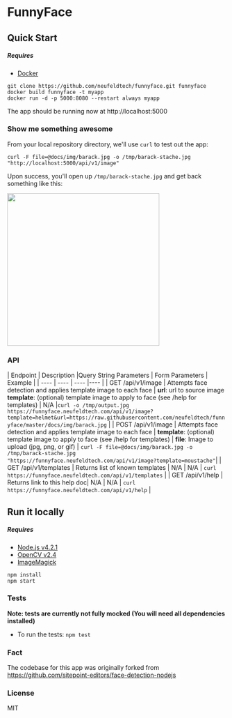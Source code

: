 # FunnyFace

## Quick Start
##### Requires
- [Docker](https://www.docker.com/products/docker)

```
git clone https://github.com/neufeldtech/funnyface.git funnyface
docker build funnyface -t myapp
docker run -d -p 5000:8080 --restart always myapp
```
The app should be running now at http://localhost:5000

### Show me something awesome
From your local repository directory, we'll use ```curl``` to test out the app:
```
curl -F file=@docs/img/barack.jpg -o /tmp/barack-stache.jpg "http://localhost:5000/api/v1/image"
```

Upon success, you'll open up ```/tmp/barack-stache.jpg``` and get back something like this:

<img src="https://raw.githubusercontent.com/neufeldtech/funnyface/master/docs/img/barack-moustache.png" width="350px" />


### API

| Endpoint | Description |Query String Parameters | Form Parameters | Example |
| ---- | ---- | ---- |---- |
| GET /api/v1/image | Attempts face detection and applies template image to each face | **url**: url to source image<br>**template**: (optional) template image to apply to face (see /help for templates) | N/A |```curl -o /tmp/output.jpg https://funnyface.neufeldtech.com/api/v1/image?template=helmet&url=https://raw.githubusercontent.com/neufeldtech/funnyface/master/docs/img/barack.jpg``` |
| POST /api/v1/image | Attempts face detection and applies template image to each face | **template**: (optional) template image to apply to face (see /help for templates) | **file**: Image to upload (jpg, png, or gif) | ```curl -F file=@docs/img/barack.jpg -o /tmp/barack-stache.jpg "https://funnyface.neufeldtech.com/api/v1/image?template=moustache"```|
| GET /api/v1/templates | Returns list of known templates | N/A | N/A | ```curl https://funnyface.neufeldtech.com/api/v1/templates``` |
| GET /api/v1/help | Returns link to this help doc| N/A | N/A | ```curl https://funnyface.neufeldtech.com/api/v1/help``` |

## Run it locally
##### Requires
- [Node.js v4.2.1](https://nodejs.org/en/)
- [OpenCV v2.4](http://opencv.org/downloads.html)
- [ImageMagick](http://www.imagemagick.org/script/binary-releases.php)

```
npm install
npm start
```

### Tests

**Note: tests are currently not fully mocked (You will need all dependencies  installed)**

- To run the tests:
```npm test ```

### Fact
The codebase for this app was originally forked from https://github.com/sitepoint-editors/face-detection-nodejs

### License
MIT
